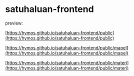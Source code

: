 # satuhaluan-frontend

preview:

[https://hymos.github.io/satuhaluan-frontend/public](https://hymos.github.io/satuhaluan-frontend/public)

[https://hymos.github.io/satuhaluan-frontend/public/mapel](https://hymos.github.io/satuhaluan-frontend/public/mapel)

[https://hymos.github.io/satuhaluan-frontend/public/materi](https://hymos.github.io/satuhaluan-frontend/public/materi)
